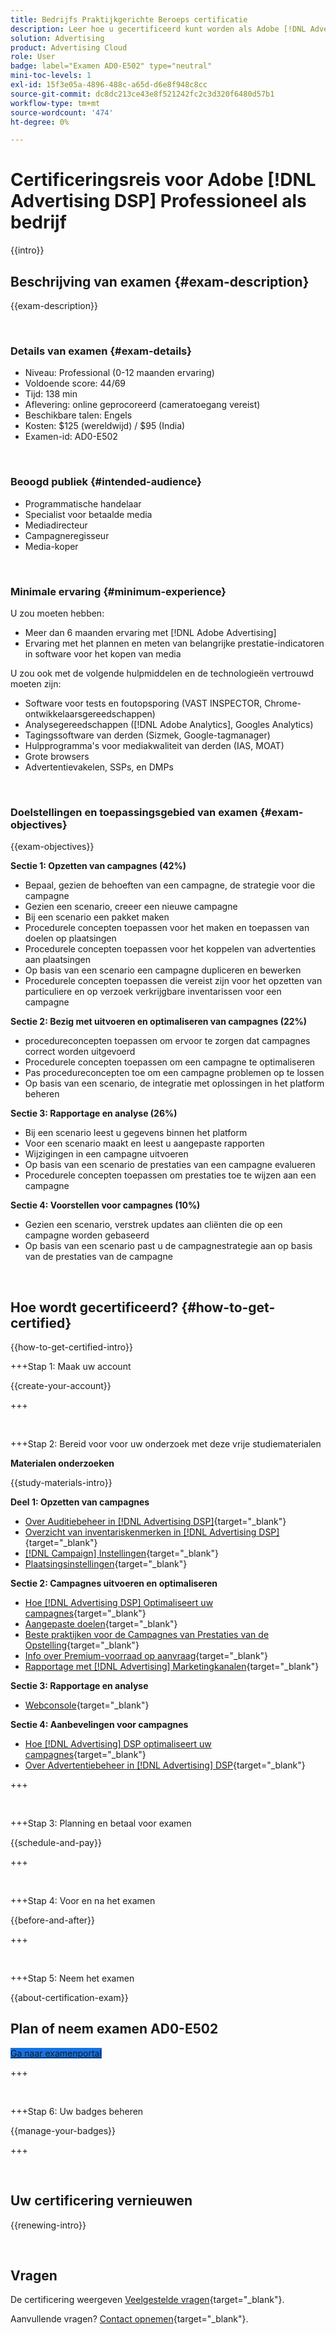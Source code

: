```yaml
---
title: Bedrijfs Praktijkgerichte Beroeps certificatie
description: Leer hoe u gecertificeerd kunt worden als Adobe [!DNL Advertising DSP] Zakelijke beroepsbeoefenaar.
solution: Advertising
product: Advertising Cloud
role: User
badge: label="Examen AD0-E502" type="neutral"
mini-toc-levels: 1
exl-id: 15f3e05a-4896-488c-a65d-d6e8f948c8cc
source-git-commit: dc8dc213ce43e8f521242fc2c3d320f6480d57b1
workflow-type: tm+mt
source-wordcount: '474'
ht-degree: 0%

---
```


# Certificeringsreis voor Adobe [!DNL Advertising DSP] Professioneel als bedrijf

{{intro}}

## Beschrijving van examen {#exam-description}

{{exam-description}}

<br>

### Details van examen {#exam-details}

* Niveau: Professional (0-12 maanden ervaring)
* Voldoende score: 44/69
* Tijd: 138 min
* Aflevering: online geprocoreerd (cameratoegang vereist)
* Beschikbare talen: Engels
* Kosten: $125 (wereldwijd) / $95 (India)
* Examen-id: AD0-E502

<br>

### Beoogd publiek {#intended-audience}

* Programmatische handelaar
* Specialist voor betaalde media
* Mediadirecteur
* Campagneregisseur
* Media-koper

<br>

### Minimale ervaring {#minimum-experience}

U zou moeten hebben:

* Meer dan 6 maanden ervaring met [!DNL Adobe Advertising]
* Ervaring met het plannen en meten van belangrijke prestatie-indicatoren in software voor het kopen van media

U zou ook met de volgende hulpmiddelen en de technologieën vertrouwd moeten zijn:

* Software voor tests en foutopsporing (VAST INSPECTOR, Chrome-ontwikkelaarsgereedschappen)
* Analysegereedschappen ([!DNL Adobe Analytics], Googles Analytics)
* Tagingssoftware van derden (Sizmek, Google-tagmanager)
* Hulpprogramma&#39;s voor mediakwaliteit van derden (IAS, MOAT)
* Grote browsers
* Advertentievakelen, SSPs, en DMPs

<br>

### Doelstellingen en toepassingsgebied van examen {#exam-objectives}

{{exam-objectives}}

**Sectie 1: Opzetten van campagnes (42%)**

* Bepaal, gezien de behoeften van een campagne, de strategie voor die campagne
* Gezien een scenario, creeer een nieuwe campagne
* Bij een scenario een pakket maken
* Procedurele concepten toepassen voor het maken en toepassen van doelen op plaatsingen
* Procedurele concepten toepassen voor het koppelen van advertenties aan plaatsingen
* Op basis van een scenario een campagne dupliceren en bewerken
* Procedurele concepten toepassen die vereist zijn voor het opzetten van particuliere en op verzoek verkrijgbare inventarissen voor een campagne

**Sectie 2: Bezig met uitvoeren en optimaliseren van campagnes (22%)**

* procedureconcepten toepassen om ervoor te zorgen dat campagnes correct worden uitgevoerd
* Procedurele concepten toepassen om een campagne te optimaliseren
* Pas procedureconcepten toe om een campagne problemen op te lossen
* Op basis van een scenario, de integratie met oplossingen in het platform beheren

**Sectie 3: Rapportage en analyse (26%)**

* Bij een scenario leest u gegevens binnen het platform
* Voor een scenario maakt en leest u aangepaste rapporten
* Wijzigingen in een campagne uitvoeren
* Op basis van een scenario de prestaties van een campagne evalueren
* Procedurele concepten toepassen om prestaties toe te wijzen aan een campagne

**Sectie 4: Voorstellen voor campagnes (10%)**

* Gezien een scenario, verstrek updates aan cliënten die op een campagne worden gebaseerd
* Op basis van een scenario past u de campagnestrategie aan op basis van de prestaties van de campagne

<br>

## Hoe wordt gecertificeerd? {#how-to-get-certified}

{{how-to-get-certified-intro}}

+++Stap 1: Maak uw account

{{create-your-account}}

+++

<br>

+++Stap 2: Bereid voor voor uw onderzoek met deze vrije studiematerialen

**Materialen onderzoeken**

{{study-materials-intro}}

**Deel 1: Opzetten van campagnes**

* [Over Auditiebeheer in [!DNL Advertising DSP]](https://experienceleague.adobe.com/docs/advertising/dsp/audiences/audience-about.html){target="_blank"}
* [Overzicht van inventariskenmerken in [!DNL Advertising DSP]](https://experienceleague.adobe.com/docs/advertising/dsp/inventory/inventory-overview.html){target="_blank"}
* [[!DNL Campaign] Instellingen](https://experienceleague.adobe.com/docs/advertising/dsp/campaign-management/campaigns/campaign-settings.html){target="_blank"}
* [Plaatsingsinstellingen](https://experienceleague.adobe.com/docs/advertising/dsp/campaign-management/placements/placement-settings.html){target="_blank"}

**Sectie 2: Campagnes uitvoeren en optimaliseren**

* [Hoe [!DNL Advertising DSP] Optimaliseert uw campagnes](https://experienceleague.adobe.com/docs/advertising/dsp/optimization/optimization-how-dsp-optimizes-campaigns.html){target="_blank"}
* [Aangepaste doelen](https://experienceleague.adobe.com/docs/advertising/dsp/optimization/custom-goals/custom-goal-about.html){target="_blank"}
* [Beste praktijken voor de Campagnes van Prestaties van de Opstelling](https://experienceleague.adobe.com/docs/advertising/dsp/optimization/campaign-best-practices-performance.html){target="_blank"}
* [Info over Premium-voorraad op aanvraag](https://experienceleague.adobe.com/docs/advertising/dsp/inventory/on-demand/on-demand-inventory-about.html){target="_blank"}
* [Rapportage met [!DNL Advertising] Marketingkanalen](https://experienceleague.adobe.com/docs/analytics-learn/tutorials/integrations/ad-cloud/reporting-with-advertising-cloud-marketing-channels.html){target="_blank"}

**Sectie 3: Rapportage en analyse**

* [Webconsole](https://experienceleague.adobe.com/docs/experience-manager-65/deploying/configuring/web-console.html){target="_blank"}

**Sectie 4: Aanbevelingen voor campagnes**

* [Hoe [!DNL Advertising] DSP optimaliseert uw campagnes](https://experienceleague.adobe.com/docs/advertising/dsp/optimization/optimization-how-dsp-optimizes-campaigns.html){target="_blank"}
* [Over Advertentiebeheer in [!DNL Advertising] DSP](https://experienceleague.adobe.com/docs/advertising/dsp/campaign-management/ads/ad-about.html){target="_blank"}

+++

<br>

+++Stap 3: Planning en betaal voor examen

{{schedule-and-pay}}

+++

<br>

+++Stap 4: Voor en na het examen

{{before-and-after}}

+++

<br>

+++Stap 5: Neem het examen

{{about-certification-exam}}

## Plan of neem examen AD0-E502

<a href="https://www.certmetrics.com/adobe/candidate/examity_sso.aspx?eid=AD0-E502" target="_blank" class="spectrum-Button spectrum-Button--fill spectrum-Button--accent spectrum-Button--sizeM is-margin-bottom-big-big at-element-click-tracking" style="background-color:#1473E6">

<span class="spectrum-Button-label has-no-wrap">
   Ga naar examenportal
</span>
</a>

+++

<br>

+++Stap 6: Uw badges beheren

{{manage-your-badges}}

+++

<br>

## Uw certificering vernieuwen

{{renewing-intro}}

<br>

## Vragen

De certificering weergeven [Veelgestelde vragen](https://experienceleague.adobe.com/docs/certification/certification/faq.html){target="_blank"}.

Aanvullende vragen? [Contact opnemen](mailto:certif@adobe.com){target="_blank"}.